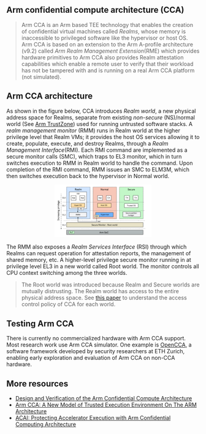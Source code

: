 ## Arm confidential compute architecture (CCA)
> Arm CCA is an Arm based TEE technology that enables the creation of confidential virtual machines called _Realms_, whose memory is inaccessible to privileged software like the hypervisor or host OS. 
> Arm CCA is based on an extension to the Arm A-profile architecture (v9.2) called _Arm Realm Management Extension_(RME) which provides hardware primitives to Arm CCA also provides Realm attestation capabilities which enable a remote user to verify that their workload has not be tampered with and is running on a real Arm CCA platform (not simulated). 

## Arm CCA architecture
As shown in the figure below, CCA introduces _Realm world_, a new physical address space for Realms, separate from existing _non-secure_ (NS)/normal world (See [Arm TrustZone](../trustzone/README.md)) used for running untrusted software stacks. A _realm management monitor_ (RMM) runs in Realm world at the higher privilege level that Realm VMs; it provides the host OS services allowing it to create, populate, execute, and destroy Realms, through a _Realm Management Interface_(RMI). Each RMI command are implemented as a secure monitor calls (SMC), which traps to EL3 monitor, which in turn switches execution to RMM in Realm world to handle the command. Upon completion of the RMI command, RMM issues an SMC to ELM3M, which then switches execution back to the hypervisor in Normal world.

<p align="center">
  <img src="arm-cca-arch.png" alt="Arm CCA architecture" width="50%">
</p>

The RMM also exposes a _Realm Services Interface_ (RSI) through which Realms can request operation for attestation reports, the management of shared memory, etc. A higher-level privilege secure monitor running in at privilege level EL3 in a new world called Root world. The monitor controls all CPU context switching among the three worlds. 

> The Root world was introduced because Realm and Secure worlds are mutually distrusting. The Realm world has access to the entire physical address space.
See [this paper](https://www.usenix.org/system/files/osdi22-li.pdf) to understand the access control policy of CCA for each world.

## Testing Arm CCA
There is currently no commercialized hardware with Arm CCA support. Most research work use Arm CCA simulator. One example is [OpenCCA](https://arxiv.org/html/2506.05129v1), a software framework developed by security researchers at ETH Zurich, enabling early exploration and evaluation of Arm CCA on non-CCA hardware.

## More resources
- [Design and Verification of the Arm Confidential Compute Architecture](https://www.usenix.org/system/files/osdi22-li.pdf)
- [Arm CCA: A New Model of Trusted Execution Environment On The ARM Architecture](https://sys.cs.fau.de/extern/lehre/ws22/akss/material/arm-cca.pdf)
- [ACAI: Protecting Accelerator Execution with Arm Confidential Computing Architecture](https://www.usenix.org/system/files/sec24summer-prepub-56-sridhara.pdf)